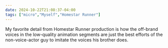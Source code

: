 ```yaml
---
date: 2024-10-22T21:08:37-04:00
tags: ["micro","Myself","Homestar Runner"]
---
```

My favorite detail from Homestar Runner production is how the off-brand voices in the low-quality animation segments are just the best efforts of the non-voice-actor guy to imitate the voices his brother does.